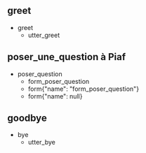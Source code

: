 ## greet
* greet
  - utter_greet
  
## poser_une_question à Piaf
* poser_question
  - form_poser_question
  - form{"name": "form_poser_question"}
  - form{"name": null}

## goodbye
* bye
  - utter_bye
  

    
